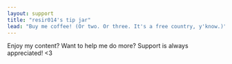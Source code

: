 ```yaml
---
layout: support
title: "resir014's tip jar"
lead: "Buy me coffee! (Or two. Or three. It's a free country, y'know.)"
---
```


Enjoy my content? Want to help me do more? Support is always appreciated! <3
